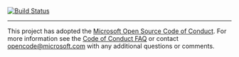 [![Build Status](https://travis-ci.org/Azure/Guest-Configuration-Extension.svg?branch=master)](https://travis-ci.org/Azure/Guest-Configuration-Extension)

-----
This project has adopted the [Microsoft Open Source Code of Conduct](https://opensource.microsoft.com/codeofconduct/). For more information see the [Code of Conduct FAQ](https://opensource.microsoft.com/codeofconduct/faq/) or contact [opencode@microsoft.com](mailto:opencode@microsoft.com) with any additional questions or comments.
